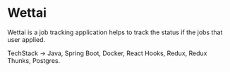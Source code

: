 # Wettai
Wettai is a job tracking application helps to track the status if the jobs that user applied.

TechStack -> Java, Spring Boot, Docker, React Hooks, Redux, Redux Thunks, Postgres.

